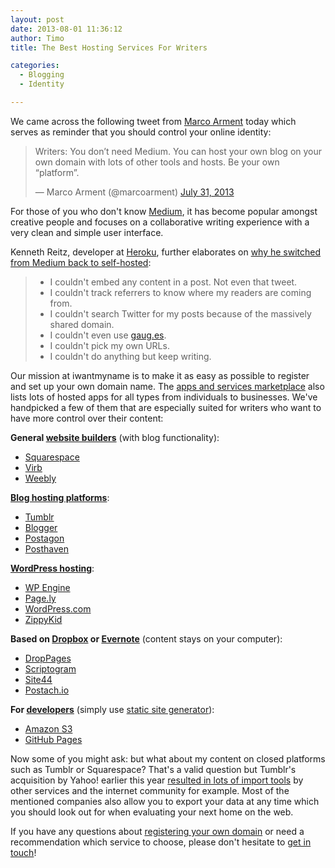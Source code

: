 ```yaml
---
layout: post
date: 2013-08-01 11:36:12
author: Timo
title: The Best Hosting Services For Writers

categories:
  - Blogging
  - Identity

---
```


<!-- excerpt -->

We came across the following tweet from [Marco Arment](http://marco.org) today which serves as reminder that you should control your online identity:

<blockquote class="twitter-tweet" lang="en"><p>Writers: You don’t need Medium. You can host your own blog on your own domain with lots of other tools and hosts.&#10;&#10;Be your own “platform”.</p>&mdash; Marco Arment (@marcoarment) <a href="https://twitter.com/marcoarment/statuses/362613401861636098">July 31, 2013</a></blockquote>
<script async src="//platform.twitter.com/widgets.js" charset="utf-8"></script>

For those of you who don't know [Medium](http://medium.com), it has become popular amongst creative people and focuses on a collaborative writing experience with a very clean and simple user interface.

Kenneth Reitz, developer at [Heroku](http://heroku.com), further elaborates on [why he switched from Medium back to self-hosted](http://kennethreitz.org/why-i-left-medium/):

> * I couldn't embed any content in a post. Not even that tweet.
> * I couldn't track referrers to know where my readers are coming from.
> * I couldn't search Twitter for my posts because of the massively shared domain.
> * I couldn't even use [gaug.es](http://gaug.es).
> * I couldn't pick my own URLs.
> * I couldn't do anything but keep writing.

Our mission at iwantmyname is to make it as easy as possible to register and set up your own domain name. The [apps and services marketplace](https://iwantmyname.com/services) also lists lots of hosted apps for all types from individuals to businesses. We've handpicked a few of them that are especially suited for writers who want to have more control over their content:

<!-- /excerpt -->

**General [website builders](https://iwantmyname.com/services/website-builder/)** (with blog functionality):

- [Squarespace](http://squarespace.com)
- [Virb](http://virb.com)
- [Weebly](http://weebly.com)

**[Blog hosting platforms](https://iwantmyname.com/services/blog-hosting/)**:

- [Tumblr](http://tumblr.com)
- [Blogger](http://blogger.com)
- [Postagon](http://postagon.com)
- [Posthaven](http://posthaven.com)

**[WordPress hosting](https://iwantmyname.com/services/open-source/)**:

- [WP Engine](http://wpengine.com)
- [Page.ly](http://page.ly)
- [WordPress.com](http://wordpress.com)
- [ZippyKid](http://zippykid.com)

**Based on [Dropbox](http://dropbox.com) or [Evernote](http://evernote.com)** (content stays on your computer):

- [DropPages](http://droppages.com)
- [Scriptogram](http://scriptogr.am)
- [Site44](http://site44.com)
- [Postach.io](http://postach.io)

**For [developers](https://iwantmyname.com/services/developer/)** (simply use [static site generator](http://blog.iwantmyname.com/2011/02/list-static-website-generators.html)):

- [Amazon S3](http://aws.amazon.com/s3/)
- [GitHub Pages](http://pages.github.com/)

Now some of you might ask: but what about my content on closed platforms such as Tumblr or Squarespace? That's a valid question but Tumblr's acquisition by Yahoo! earlier this year [resulted in lots of import tools](http://blog.iwantmyname.com/2013/05/worried-about-your-tumblr-blog-after-the-acquisition-by-yahoo.html) by other services and the internet community for example. Most of the mentioned companies also allow you to export your data at any time which you should look out for when evaluating your next home on the web.

If you have any questions about [registering your own domain](https://iwantmyname.com) or need a recommendation which service to choose, please don't hesitate to [get in touch](https://iwantmyname.com/support)!
